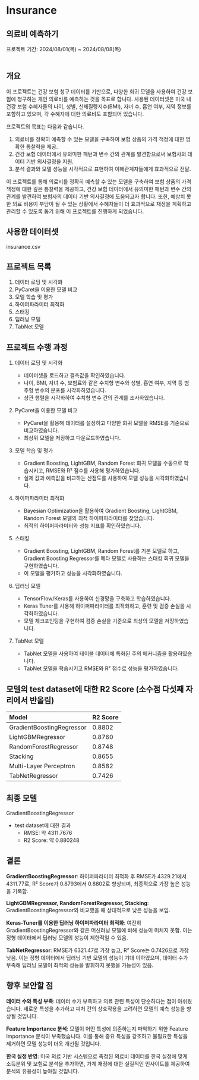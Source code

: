 # Insurance
## 의료비 예측하기
프로젝트 기간: 2024/08/01(목) ~ 2024/08/08(목)  
<br/>
## 개요
이 프로젝트는 건강 보험 청구 데이터를 기반으로, 다양한 회귀 모델을 사용하여 건강 보험에 청구하는 개인 의료비를 예측하는 것을 목표로 합니다. 사용된 데이터셋은 미국 내 건강 보험 수혜자들의 나이, 성별, 신체질량지수(BMI), 자녀 수, 흡연 여부, 지역 정보를 포함하고 있으며, 각 수혜자에 대한 의료비도 포함되어 있습니다.  

프로젝트의 목표는 다음과 같습니다.
1. 의료비를 정확히 예측할 수 있는 모델을 구축하여 보험 상품의 가격 책정에 대한 명확한 통찰력을 제공.
2. 건강 보험 데이터에서 유의미한 패턴과 변수 간의 관계를 발견함으로써 보험사의 데이터 기반 의사결정을 지원.
3. 분석 결과와 모델 성능을 시각적으로 표현하여 이해관계자들에게 효과적으로 전달.

이 프로젝트를 통해 의료비를 정확히 예측할 수 있는 모델을 구축하여 보험 상품의 가격 책정에 대한 깊은 통찰력을 제공하고, 건강 보험 데이터에서 유의미한 패턴과 변수 간의 관계를 발견하여 보험사의 데이터 기반 의사결정에 도움되고자 합니다. 또한, 예상치 못한 의료 비용이 부담이 될 수 있는 상황에서 수혜자들이 더 효과적으로 재정을 계획하고 관리할 수 있도록 돕기 위해 이 프로젝트를 진행하게 되었습니다.
<br/>
## 사용한 데이터셋
insurance.csv
<br/>

## 프로젝트 목록
1. 데이터 로딩 및 시각화
2. PyCaret을 이용한 모델 비교
3. 모델 학습 및 평가
4. 하이퍼파라미터 최적화
5. 스태킹
6. 딥러닝 모델
7. TabNet 모델

## 프로젝트 수행 과정
1. 데이터 로딩 및 시각화
    - 데이터셋을 로드하고 결측값을 확인하였습니다.
    - 나이, BMI, 자녀 수, 보험료와 같은 수치형 변수와 성별, 흡연 여부, 지역 등 범주형 변수의 분포를 시각화하였습니다.
    - 상관 행렬을 시각화하여 수치형 변수 간의 관계를 조사하였습니다.

2. PyCaret을 이용한 모델 비교
    - PyCaret을 활용해 데이터를 설정하고 다양한 회귀 모델을 RMSE를 기준으로 비교하였습니다.
    - 최상위 모델을 저장하고 다운로드하였습니다.

3. 모델 학습 및 평가
    - Gradient Boosting, LightGBM, Random Forest 회귀 모델을 수동으로 학습시키고, RMSE와 R² 점수를 사용해 평가하였습니다.
    - 실제 값과 예측값을 비교하는 산점도를 사용하여 모델 성능을 시각화하였습니다.

4. 하이퍼파라미터 최적화
    - Bayesian Optimization을 활용하여 Gradient Boosting, LightGBM, Random Forest 모델의 최적 하이퍼파라미터를 찾았습니다.
    - 최적의 하이퍼파라미터와 성능 지표를 확인하였습니다.

5. 스태킹
    - Gradient Boosting, LightGBM, Random Forest를 기본 모델로 하고, Gradient Boosting Regressor를 메타 모델로 사용하는 스태킹 회귀 모델을 구현하였습니다.
    - 이 모델을 평가하고 성능을 시각화하였습니다.

6. 딥러닝 모델
    - TensorFlow/Keras를 사용하여 신경망을 구축하고 학습하였습니다.
    - Keras Tuner를 사용해 하이퍼파라미터를 최적화하고, 훈련 및 검증 손실을 시각화하였습니다.
    - 모델 체크포인팅을 구현하여 검증 손실을 기준으로 최상의 모델을 저장하였습니다.

7. TabNet 모델
    - TabNet 모델을 사용하여 테이블 데이터에 특화된 주의 메커니즘을 활용하였습니다.
    - TabNet 모델을 학습시키고 RMSE와 R² 점수로 성능을 평가하였습니다.

## 모델의 test dataset에 대한 R2 Score (소수점 다섯째 자리에서 반올림) 
| Model | R2 Score |
|:--------------------------|:-------|
| GradientBoostingRegressor | 0.8802 |
| LightGBMRegressor         | 0.8760 |
| RandomForestRegressor     | 0.8748 |
| Stacking                  | 0.8655 |
| Multi-Layer Perceptron    | 0.8582 |
| TabNetRegressor           | 0.7426 |

## 최종 모델
GradientBoostingRegressor
- test dataset에 대한 결과
  - RMSE: 약 4311.7676
  - R2 Score: 약 0.880248

## 결론
**GradientBoostingRegressor**: 하이퍼파라미터 최적화 후 RMSE가 4329.21에서 4311.77로, R² Score가 0.8793에서 0.8802로 향상되며, 최종적으로 가장 높은 성능을 기록함.

**LightGBMRegressor, RandomForestRegressor, Stacking**: GradientBoostingRegressor와 비교했을 때 상대적으로 낮은 성능을 보임.

**Keras-Tuner를 이용한 딥러닝 하이퍼파라미터 최적화**: 여전히 GradientBoostingRegressor와 같은 머신러닝 모델에 비해 성능이 미치지 못함. 이는 정형 데이터에서 딥러닝 모델의 성능이 제한적일 수 있음.

**TabNetRegressor**: RMSE가 6321.47로 가장 높고, R² Score는 0.7426으로 가장 낮음. 이는 정형 데이터에서 딥러닝 기반 모델의 성능이 기대 이하였으며, 데이터 수가 부족해 딥러닝 모델이 최적의 성능을 발휘하지 못했을 가능성이 있음.

## 향후 보안할 점
**데이터 수와 특성 부족**: 데이터 수가 부족하고 의료 관련 특성이 단순하다는 점이 아쉬웠습니다. 새로운 특성을 추가하고 피처 간의 상호작용을 고려하면 모델의 예측 성능을 향상될 것입니다.

**Feature Importance 분석**: 모델이 어떤 특성에 의존하는지 파악하기 위한 Feature Importance 분석이 부족했습니다. 이를 통해 중요 특성을 강조하고 불필요한 특성을 제거하면 모델 성능이 더욱 개선될 것입니다.

**한국 실정 반영**: 미국 의료 기반 시스템으로 측정된 의료비 데이터를 한국 실정에 맞게 소득분위 및 보험료 분석을 추가하면, 가계 재정에 대한 실질적인 인사이트를 제공하여 분석의 유용성이 높아질 것입니다.
